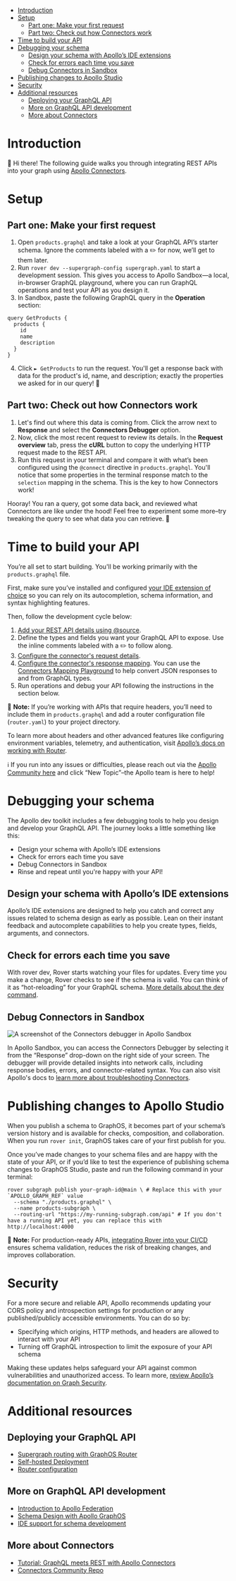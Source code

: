 - [Introduction](#introduction)
- [Setup](#setup)
  - [Part one: Make your first request](#part-one-make-your-first-request)
  - [Part two: Check out how Connectors work](#part-two-check-out-how-connectors-work)
- [Time to build your API](#time-to-build-your-api)
- [Debugging your schema](#debugging-your-schema)
  - [Design your schema with Apollo’s IDE extensions](#design-your-schema-with-apollos-ide-extensions)
  - [Check for errors each time you save](#check-for-errors-each-time-you-save)
  - [Debug Connectors in Sandbox](#debug-connectors-in-sandbox)
- [Publishing changes to Apollo Studio](#publishing-changes-to-apollo-studio)
- [Security](#security)
- [Additional resources](#additional-resources)
  - [Deploying your GraphQL API](#deploying-your-graphql-api)
  - [More on GraphQL API development](#more-on-graphql-api-development)
  - [More about Connectors](#more-about-connectors)

# Introduction
👋 Hi there! The following guide walks you through integrating REST APIs into your graph using [Apollo Connectors](https://www.apollographql.com/docs/graphos/schema-design/connectors).

# Setup

## Part one: Make your first request

1. Open `products.graphql` and take a look at your GraphQL API’s starter schema. Ignore the comments labeled with a ✏️ for now, we’ll get to them later.
2. Run `rover dev --supergraph-config supergraph.yaml` to start a development session. This gives you access to Apollo Sandbox—a local, in-browser GraphQL playground, where you can run GraphQL operations and test your API as you design it.
3. In Sandbox, paste the following GraphQL query in the **Operation** section:

```
query GetProducts {
  products {
    id
    name
    description
  }
}
```

4. Click `► GetProducts` to run the request. You'll get a response back with data for the product's id, name, and description; exactly the properties we asked for in our query! 🎉

## Part two: Check out how Connectors work

1. Let's find out where this data is coming from. Click the arrow next to **Response** and select the **Connectors Debugger** option.
2. Now, click the most recent request to review its details. In the **Request overview** tab, press the **cURL** button to copy the underlying HTTP request made to the REST API. 
3. Run this request in your terminal and compare it with what’s been configured using the `@connect` directive in `products.graphql`. You'll notice that some properties in the terminal response match to the `selection` mapping in the schema. This is the key to how Connectors work!

Hooray! You ran a query, got some data back, and reviewed what Connectors are like under the hood! Feel free to experiment some more–try tweaking the query to see what data you can retrieve. 🚀

# Time to build your API
You’re all set to start building. You'll be working primarily with the `products.graphql` file.

First, make sure you’ve installed and configured [your IDE extension of choice](https://www.apollographql.com/docs/graphos/schema-design/ide-support) so you can rely on its autocompletion, schema information, and syntax highlighting features.

Then, follow the development cycle below:

1. [Add your REST API details using @source](https://www.apollographql.com/docs/graphos/schema-design/connectors/directives#source). 
2. Define the types and fields you want your GraphQL API to expose. Use the inline comments labeled with a ✏️ to follow along.
3. [Configure the connector's request details](https://www.apollographql.com/docs/graphos/schema-design/connectors/requests).
4. [Configure the connector's response mapping](https://www.apollographql.com/docs/graphos/schema-design/connectors/responses). You can use the [Connectors Mapping Playground](https://www.apollographql.com/connectors-mapping-playground) to help convert JSON responses to and from GraphQL types.
5. Run operations and debug your API following the instructions in the section below.

📓 **Note:** If you’re working with APIs that require headers, you’ll need to include them in `products.graphql` and add a router configuration file (`router.yaml`) to your project directory.

To learn more about headers and other advanced features like configuring environment variables, telemetry, and authentication, visit [Apollo’s docs on working with Router](https://community.apollographql.com/c/graph-os/getting-started/35).

ℹ️ If you run into any issues or difficulties, please reach out via the [Apollo Community here](https://community.apollographql.com/c/graph-os/getting-started/35) and click “New Topic”–the Apollo team is here to help!

# Debugging your schema

The Apollo dev toolkit includes a few debugging tools to help you design and develop your GraphQL API. The journey looks a little something like this:

- Design your schema with Apollo’s IDE extensions
- Check for errors each time you save
- Debug Connectors in Sandbox
- Rinse and repeat until you're happy with your API!

## Design your schema with Apollo’s IDE extensions
Apollo’s IDE extensions are designed to help you catch and correct any issues related to schema design as early as possible. Lean on their instant feedback and autocomplete capabilities to help you create types, fields, arguments, and connectors.

## Check for errors each time you save
With rover dev, Rover starts watching your files for updates. Every time you make a change, Rover checks to see if the schema is valid. You can think of it as “hot-reloading” for your GraphQL schema. [More details about the dev command](https://www.apollographql.com/docs/rover/commands/dev).

## Debug Connectors in Sandbox

![A screenshot of the Connectors debugger in Apollo Sandbox](connectors-debugger.png)

In Apollo Sandbox, you can access the Connectors Debugger by selecting it from the “Response” drop-down on the right side of your screen. The debugger will provide detailed insights into network calls, including response bodies, errors, and connector-related syntax. You can also visit Apollo's docs to [learn more about troubleshooting Connectors](https://www.apollographql.com/docs/graphos/schema-design/connectors/troubleshooting#return-debug-info-in-graphql-responses).

# Publishing changes to Apollo Studio
When you publish a schema to GraphOS, it becomes part of your schema’s version history and is available for checks, composition, and collaboration. When you run `rover init`, GraphOS takes care of your first publish for you.

Once you’ve made changes to your schema files and are happy with the state of your API, or if you’d like to test the experience of publishing schema changes to GraphOS Studio, paste and run the following command in your terminal:

```
rover subgraph publish your-graph-id@main \ # Replace this with your `APOLLO_GRAPH_REF` value
  --schema "./products.graphql" \
  --name products-subgraph \
  --routing-url "https://my-running-subgraph.com/api" # If you don't have a running API yet, you can replace this with http://localhost:4000
```

📓 **Note:** For production-ready APIs, [integrating Rover into your CI/CD](https://www.apollographql.com/docs/rover/ci-cd) ensures schema validation, reduces the risk of breaking changes, and improves collaboration. 

# Security

For a more secure and reliable API, Apollo recommends updating your CORS policy and introspection settings for production or any published/publicly accessible environments. You can do so by:

- Specifying which origins, HTTP methods, and headers are allowed to interact with your API
- Turning off GraphQL introspection to limit the exposure of your API schema

Making these updates helps safeguard your API against common vulnerabilities and unauthorized access. To learn more, [review Apollo’s documentation on Graph Security](https://www.apollographql.com/docs/graphos/platform/security/overview).

# Additional resources

## Deploying your GraphQL API
- [Supergraph routing with GraphOS Router](https://www.apollographql.com/docs/graphos/routing/about-router)
- [Self-hosted Deployment](https://www.apollographql.com/docs/graphos/routing/self-hosted)
- [Router configuration](https://www.apollographql.com/docs/graphos/routing/configuration)

## More on GraphQL API development

- [Introduction to Apollo Federation](https://www.apollographql.com/docs/graphos/schema-design/federated-schemas/federation)
- [Schema Design with Apollo GraphOS](https://www.apollographql.com/docs/graphos/schema-design)
- [IDE support for schema development](https://www.apollographql.com/docs/graphos/schema-design/ide-support)

## More about Connectors

- [Tutorial: GraphQL meets REST with Apollo Connectors](https://www.apollographql.com/tutorials/connectors-intro-rest)
- [Connectors Community Repo](https://github.com/apollographql/connectors-community)